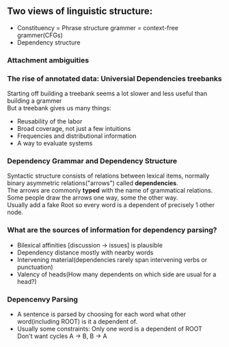 ## Two views of linguistic structure:
+ Constituency = Phrase structure grammer = context-free grammer(CFGs)
+ Dependency structure

### Attachment ambiguities

### The rise of annotated data: Universial Dependencies treebanks
Starting off building a treebank seems a lot slower and less useful than building a grammer    
But a treebank gives us many things:    
+ Reusability of the labor
+ Broad coverage, not just a few intuitions
+ Frequencies and distributional information
+ A way to evaluate systems

### Dependency Grammar and Dependency Structure
Syntactic structure consists of relations between lexical items, normally binary asymmetric relations("arrows") called **dependencies**.   
The arrows are commonly **typed** with the name of grammatical relations.    
Some people draw the arrows one way, some the other way.   
Usually add a fake Root so every word is a dependent of precisely 1 other node.    

### What are the sources of information for dependency parsing?
+ Bilexical affinities [discussion -> issues] is plausible
+ Dependency distance	mostly with nearby words
+ Intervening material(dependencies rarely span intervening verbs or punctuation)
+ Valency of heads(How many dependents on which side are usual for a head?)

### Depencenvy Parsing
+ A sentence is parsed by choosing for each word what other word(including ROOT) is it a dependent of.
+ Usually some constraints:
Only one word is a dependent of ROOT   
Don't want cycles A -> B, B -> A   
